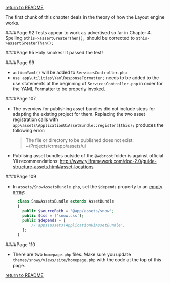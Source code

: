 [return to README](README.md)

The first chunk of this chapter deals in the theory of how the Layout engine works.

####Page 92
Tests appear to work as advertised so far in Chapter 4.
Spelling `$this->assertGreaterThen();` should be corrected to `$this->assertGreaterThan();`

####Page 95
Holy smokes! It passed the test!

####Page 99
- `actionYaml()` will be added to `ServicesController.php`
- `use app\utilities\YamlResponseFormatter;` needs to be added to the use statements at the beginning of `ServicesController.php` in order for the YAML Formatter to be properly invoked.

####Page 107
- The overview for publishing asset bundles did not include steps for adapting the existing project for them. Replacing the two asset registration calls with `app\assets\ApplicationUiAssetBundle::register($this);` produces the following error:

  >The file or directory to be published does not exist: ~/Projects/crmapp/assets/ui

- Publising asset bundles outside of the `@webroot` folder is against official Yii recommendations: http://www.yiiframework.com/doc-2.0/guide-structure-assets.html#asset-locations

####Page 109
- In `assets/SnowAssetsBundle.php`, set the `$depends` property to an [empty array](http://stackoverflow.com/a/27154646):

  ```php
    class SnowAssetsBundle extends AssetBundle
    {
      public $sourcePath = '@app/assets/snow';
      public $css = ['snow.css'];
      public $depends = [
          //'apps\assets\ApplicationUiAssetBundle',
      ];
    }
  ```

####Page 110
- There are two `homepage.php` files. Make sure you update `themes/snowy/views/site/homepage.php` with the code at the top of this page.

[return to README](README.md)
